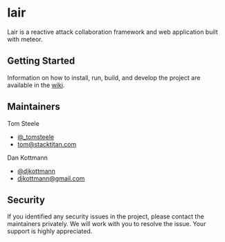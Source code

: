 # lair
Lair is a reactive attack collaboration framework and web application built with meteor.

## Getting Started
Information on how to install, run, build, and develop the project are available in the [wiki](https://github.com/lair-framework/lair/wiki).

## Maintainers
Tom Steele
- [@_tomsteele](https://twitter.com/_tomsteele)
- tom@stacktitan.com

Dan Kottmann
- [@djkottmann](https://twitter.com/djkottmann)
- djkottmann@gmail.com

## Security
If you identified any security issues in the project, please contact the maintainers privately. We will work with you to resolve the issue. Your support is highly appreciated.
